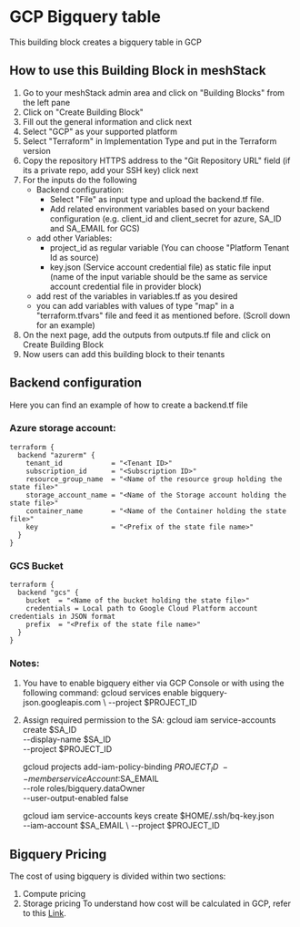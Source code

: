 # GCP Bigquery table
This building block creates a bigquery table in GCP

## How to use this Building Block in meshStack 

1. Go to your meshStack admin area and click on "Building Blocks" from the left pane
2. Click on "Create Building Block"
3. Fill out the general information and click next
4. Select "GCP" as your supported platform 
5. Select "Terraform" in Implementation Type and put in the Terraform version
6. Copy the repository HTTPS address to the "Git Repository URL" field (if its a private repo, add your SSH key) click next
7. For the inputs do the following
    - Backend configuration:
        - Select "File" as input type and upload the backend.tf file.
        - Add related environment variables based on your backend configuration (e.g. client_id and client_secret for azure, SA_ID and SA_EMAIL for GCS)
    - add other Variables:
        - project_id as regular variable (You can choose "Platform Tenant Id as source)
        - key.json (Service account credential file) as static file input (name of the input variable should be the same as service account credential file in provider block)
    - add rest of the variables in variables.tf as you desired
    - you can add variables with values of type "map" in a "terraform.tfvars" file and feed it as mentioned before. (Scroll down for an example)
8. On the next page, add the outputs from outputs.tf file and click on Create Building Block
9. Now users can add this building block to their tenants   

## Backend configuration
Here you can find an example of how to create a backend.tf file
### Azure storage account:
```
terraform {
  backend "azurerm" {
    tenant_id            = "<Tenant ID>"
    subscription_id      = "<Subscription ID>"
    resource_group_name  = "<Name of the resource group holding the state file>"
    storage_account_name = "<Name of the Storage account holding the state file>"
    container_name       = "<Name of the Container holding the state file>"
    key                  = "<Prefix of the state file name>"
  }
}
```

### GCS Bucket
```
terraform {
  backend "gcs" {
    bucket  = "<Name of the bucket holding the state file>"
    credentials = Local path to Google Cloud Platform account credentials in JSON format
    prefix  = "<Prefix of the state file name>"
  }
}
```

### Notes:
1. You have to enable bigquery either via GCP Console or with using the following command:
    gcloud services enable bigquery-json.googleapis.com \ 
    --project $PROJECT_ID


2. Assign required permission to the SA:
    gcloud iam service-accounts create $SA_ID \
    --display-name $SA_ID \
    --project $PROJECT_ID

    gcloud projects add-iam-policy-binding $PROJECT_ID \
    --member serviceAccount:$SA_EMAIL \
    --role roles/bigquery.dataOwner \
    --user-output-enabled false

    gcloud iam service-accounts keys create $HOME/.ssh/bq-key.json \
    --iam-account $SA_EMAIL \ 
    --project $PROJECT_ID

## Bigquery Pricing
The cost of using bigquery is divided within two sections:
1. Compute pricing
2. Storage pricing
To understand how cost will be calculated in GCP, refer to this [Link](https://cloud.google.com/bigquery/pricing).

